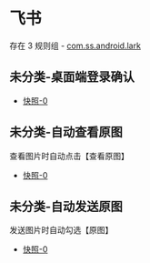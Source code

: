 # 飞书

存在 3 规则组 - [com.ss.android.lark](/src/apps/com.ss.android.lark.ts)

## 未分类-桌面端登录确认

- [快照-0](https://i.gkd.li/i/13494960)

## 未分类-自动查看原图

查看图片时自动点击【查看原图】

- [快照-0](https://i.gkd.li/i/12840528)

## 未分类-自动发送原图

发送图片时自动勾选【原图】

- [快照-0](https://i.gkd.li/i/12840551)
